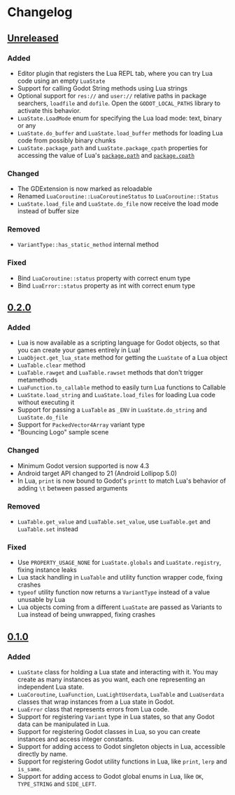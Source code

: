 # Changelog
## [Unreleased](https://github.com/gilzoide/lua-gdextension/compare/0.2.0...HEAD)
### Added
- Editor plugin that registers the Lua REPL tab, where you can try Lua code using an empty `LuaState`
- Support for calling Godot String methods using Lua strings
- Optional support for `res://` and `user://` relative paths in package searchers, `loadfile` and `dofile`.
  Open the `GODOT_LOCAL_PATHS` library to activate this behavior.
- `LuaState.LoadMode` enum for specifying the Lua load mode: text, binary or any
- `LuaState.do_buffer` and `LuaState.load_buffer` methods for loading Lua code from possibly binary chunks
- `LuaState.package_path` and `LuaState.package_cpath` properties for accessing the value of Lua's [`package.path`](https://www.lua.org/manual/5.4/manual.html#pdf-package.path) and [`package.cpath`](https://www.lua.org/manual/5.4/manual.html#pdf-package.cpath)

### Changed
- The GDExtension is now marked as reloadable
- Renamed `LuaCoroutine::LuaCoroutineStatus` to `LuaCoroutine::Status`
- `LuaState.load_file` and `LuaState.do_file` now receive the load mode instead of buffer size

### Removed
- `VariantType::has_static_method` internal method

### Fixed
- Bind `LuaCoroutine::status` property with correct enum type
- Bind `LuaError::status` property as int with correct enum type


## [0.2.0](https://github.com/gilzoide/lua-gdextension/releases/tag/0.2.0)
### Added
- Lua is now available as a scripting language for Godot objects, so that you can create your games entirely in Lua!
- `LuaObject.get_lua_state` method for getting the `LuaState` of a Lua object
- `LuaTable.clear` method
- `LuaTable.rawget` and `LuaTable.rawset` methods that don't trigger metamethods
- `LuaFunction.to_callable` method to easily turn Lua functions to Callable
- `LuaState.load_string` and `LuaState.load_files` for loading Lua code without executing it
- Support for passing a `LuaTable` as `_ENV` in `LuaState.do_string` and `LuaState.do_file`
- Support for `PackedVector4Array` variant type
- "Bouncing Logo" sample scene

### Changed
- Minimum Godot version supported is now 4.3
- Android target API changed to 21 (Android Lollipop 5.0)
- In Lua, `print` is now bound to Godot's `printt` to match Lua's behavior of adding `\t` between passed arguments

### Removed
- `LuaTable.get_value` and `LuaTable.set_value`, use `LuaTable.get` and `LuaTable.set` instead

### Fixed
- Use `PROPERTY_USAGE_NONE` for `LuaState.globals` and `LuaState.registry`, fixing instance leaks
- Lua stack handling in `LuaTable` and utility function wrapper code, fixing crashes
- `typeof` utility function now returns a `VariantType` instead of a value unusable by Lua
- Lua objects coming from a different `LuaState` are passed as Variants to Lua instead of being unwrapped, fixing crashes


## [0.1.0](https://github.com/gilzoide/lua-gdextension/releases/tag/0.1.0)
### Added
- `LuaState` class for holding a Lua state and interacting with it.
  You may create as many instances as you want, each one representing an independent Lua state.
- `LuaCoroutine`, `LuaFunction`, `LuaLightUserdata`, `LuaTable` and `LuaUserdata` classes that wrap instances from a Lua state in Godot.
- `LuaError` class that represents errors from Lua code.
- Support for registering `Variant` type in Lua states, so that any Godot data can be manipulated in Lua.
- Support for registering Godot classes in Lua, so you can create instances and access integer constants.
- Support for adding access to Godot singleton objects in Lua, accessible directly by name.
- Support for registering Godot utility functions in Lua, like `print`, `lerp` and `is_same`.
- Support for adding access to Godot global enums in Lua, like `OK`, `TYPE_STRING` and `SIDE_LEFT`.
